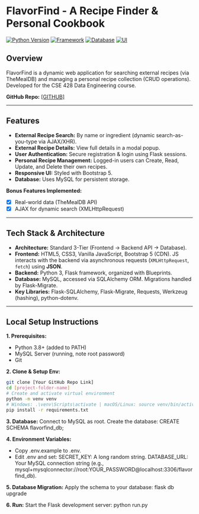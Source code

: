 # FlavorFind - A Recipe Finder & Personal Cookbook

[![Python Version](https://img.shields.io/badge/python-3.8+-blue.svg)](https://www.python.org/)
[![Framework](https://img.shields.io/badge/Framework-Flask-blue.svg)](https://flask.palletsprojects.com/)
[![Database](https://img.shields.io/badge/Database-MySQL-orange.svg)](https://www.mysql.com/)
[![UI](https://img.shields.io/badge/UI-Bootstrap%205-purple.svg)](https://getbootstrap.com/)

## Overview

FlavorFind is a dynamic web application for searching external recipes (via TheMealDB) and managing a personal recipe collection (CRUD operations). Developed for the CSE 428 Data Engineering course.

**GitHub Repo:** [\[GITHUB\]](https://github.com/Mark1william11/FlavorFind)

---

## Features

*   **External Recipe Search:** By name or ingredient (dynamic search-as-you-type via AJAX/XHR).
*   **External Recipe Details:** View full details in a modal popup.
*   **User Authentication:** Secure registration & login using Flask sessions.
*   **Personal Recipe Management:** Logged-in users can Create, Read, Update, and Delete their own recipes.
*   **Responsive UI:** Styled with Bootstrap 5.
*   **Database:** Uses MySQL for persistent storage.

**Bonus Features Implemented:**
*   [X] Real-world data (TheMealDB API)
*   [X] AJAX for dynamic search (XMLHttpRequest)

---

## Tech Stack & Architecture

*   **Architecture:** Standard 3-Tier (Frontend -> Backend API -> Database).
*   **Frontend:** HTML5, CSS3, Vanilla JavaScript, Bootstrap 5 (CDN). JS interacts with the backend via asynchronous requests (`XMLHttpRequest`, `fetch`) using **JSON**.
*   **Backend:** Python 3, Flask framework, organized with Blueprints.
*   **Database:** MySQL, accessed via SQLAlchemy ORM. Migrations handled by Flask-Migrate.
*   **Key Libraries:** Flask-SQLAlchemy, Flask-Migrate, Requests, Werkzeug (hashing), python-dotenv.

---

## Local Setup Instructions

**1. Prerequisites:**
*   Python 3.8+ (added to PATH)
*   MySQL Server (running, note root password)
*   Git

**2. Clone & Setup Env:**
```bash
git clone [Your GitHub Repo Link]
cd [project-folder-name]
# Create and activate virtual environment
python -m venv venv
# Windows: .\venv\Scripts\activate | macOS/Linux: source venv/bin/activate
pip install -r requirements.txt
```

**3. Database:**
Connect to MySQL as root.
Create the database: CREATE SCHEMA flavorfind_db;

**4. Environment Variables:**
*   Copy .env.example to .env.
*   Edit .env and set:
        SECRET_KEY: A long random string.
        DATABASE_URL: Your MySQL connection string (e.g., mysql+mysqlconnector://root:YOUR_PASSWORD@localhost:3306/flavorfind_db).

**5. Database Migration:**
Apply the schema to your database:
flask db upgrade

**6. Run:**
Start the Flask development server:
python run.py
